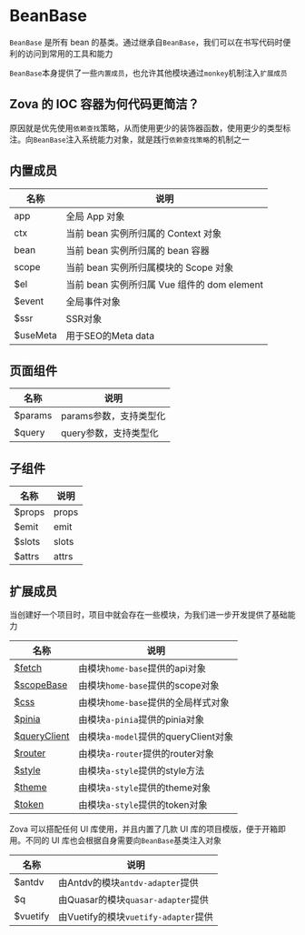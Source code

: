 # BeanBase

`BeanBase` 是所有 bean 的基类。通过继承自`BeanBase`，我们可以在书写代码时便利的访问到常用的工具和能力

`BeanBase`本身提供了一些`内置成员`，也允许其他模块通过`monkey`机制注入`扩展成员`

## Zova 的 IOC 容器为何代码更简洁？

原因就是优先使用`依赖查找`策略，从而使用更少的装饰器函数，使用更少的类型标注。向`BeanBase`注入系统能力对象，就是践行`依赖查找策略`的机制之一

## 内置成员

| 名称     | 说明                                        |
| -------- | ------------------------------------------- |
| app      | 全局 App 对象                               |
| ctx      | 当前 bean 实例所归属的 Context 对象         |
| bean     | 当前 bean 实例所归属的 bean 容器            |
| scope    | 当前 bean 实例所归属模块的 Scope 对象       |
| $el      | 当前 bean 实例所归属 Vue 组件的 dom element |
| $event   | 全局事件对象                                |
| $ssr     | SSR对象                                     |
| $useMeta | 用于SEO的Meta data                          |

## 页面组件

| 名称    | 说明                   |
| ------- | ---------------------- |
| $params | params参数，支持类型化 |
| $query  | query参数，支持类型化  |

## 子组件

| 名称   | 说明  |
| ------ | ----- |
| $props | props |
| $emit  | emit  |
| $slots | slots |
| $attrs | attrs |

## 扩展成员

当创建好一个项目时，项目中就会存在一些模块，为我们进一步开发提供了基础能力

| 名称                                                    | 说明                                 |
| ------------------------------------------------------- | ------------------------------------ |
| [$fetch](../../techniques/api/introduction.md)            | 由模块`home-base`提供的api对象       |
| [$scopeBase](../../essentials/scope/introduction.md)    | 由模块`home-base`提供的scope对象     |
| [$css](../../techniques/css-in-js/css.md)           | 由模块`home-base`提供的全局样式对象  |
| [$pinia](../../vue/pinia.md)                            | 由模块`a-pinia`提供的pinia对象       |
| [$queryClient](../../techniques/model/introduction.md)  | 由模块`a-model`提供的queryClient对象 |
| [$router](../../techniques/router/navigation-guards.md) | 由模块`a-router`提供的router对象     |
| [$style](../../techniques/css-in-js/style.md)           | 由模块`a-style`提供的style方法       |
| [$theme](../../techniques/css-in-js/theme.md)           | 由模块`a-style`提供的theme对象       |
| [$token](../../techniques/css-in-js/token.md)           | 由模块`a-style`提供的token对象       |

Zova 可以搭配任何 UI 库使用，并且内置了几款 UI 库的项目模版，便于开箱即用。不同的 UI 库也会根据自身需要向`BeanBase`基类注入对象

| 名称     | 说明                                 |
| -------- | ------------------------------------ |
| $antdv   | 由Antdv的模块`antdv-adapter`提供     |
| $q       | 由Quasar的模块`quasar-adapter`提供   |
| $vuetify | 由Vuetify的模块`vuetify-adapter`提供 |
